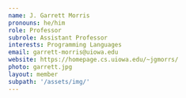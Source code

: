 ```yaml
---
name: J. Garrett Morris
pronouns: he/him
role: Professor
subrole: Assistant Professor
interests: Programming Languages
email: garrett-morris@uiowa.edu
website: https://homepage.cs.uiowa.edu/~jgmorrs/
photo: garrett.jpg
layout: member
subpath: '/assets/img/'
---
```

<!-- Write anything else here and it will be printed. -->
